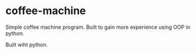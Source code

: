 # coffee-machine

Simple coffee machine program. Built to gain more experience using OOP in python.

Built wiht python.
